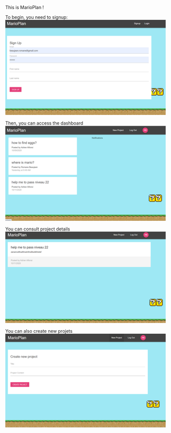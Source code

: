 This is MarioPlan !

To begin, you need to signup:
![](src/images/Signup.png)

Then, you can access the dashboard
![](src/images/dashboard.png)

You can consult project details
![](src/images/projectdetails.png)

You can also create new projets
![](src/images/newproject.png)
